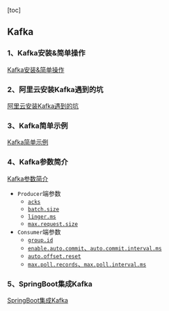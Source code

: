 [toc]

## Kafka

### 1、Kafka安装&简单操作
[Kafka安装&简单操作](doc/kafka_01_安装&简单操作.md)

### 2、阿里云安装Kafka遇到的坑
[阿里云安装Kafka遇到的坑](doc/kafka_02_阿里云安装Kafka遇到的坑.md)

### 3、Kafka简单示例
[Kafka简单示例](doc/kafka_03_Kafka简单示例.md)

### 4、Kafka参数简介
[Kafka参数简介](doc/kafka_04_Kafka参数简介.md)

- `Producer`端参数
    - [`acks`](doc/kafka_04_Kafka参数简介.md#11acks)
    - [`batch.size`](doc/kafka_04_Kafka参数简介.md#12batchsize)
    - [`linger.ms`](doc/kafka_04_Kafka参数简介.md#13lingerms)
    - [`max.request.size`](doc/kafka_04_Kafka参数简介.md#14maxrequestsize)
- `Consumer`端参数
    - [`group.id`](doc/kafka_04_Kafka参数简介.md#21groupid)
    - [`enable.auto.commit`、`auto.commit.interval.ms`](doc/kafka_04_Kafka参数简介.md#22enableautocommitautocommitintervalms)
    - [`auto.offset.reset`](doc/kafka_04_Kafka参数简介.md#23autooffsetreset)
    - [`max.poll.records`、`max.poll.interval.ms`](doc/kafka_04_Kafka参数简介.md#24maxpollrecordsmaxpollintervalms)

### 5、SpringBoot集成Kafka
[SpringBoot集成Kafka](doc/kafka_05_SpringBoot集成Kafka.md)